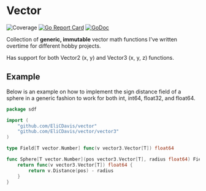 # Vector
![Coverage](https://img.shields.io/badge/Coverage-75.9%25-brightgreen)
[![Go Report Card](https://goreportcard.com/badge/github.com/EliCDavis/vector)](https://goreportcard.com/report/github.com/EliCDavis/vector)
[![GoDoc](https://godoc.org/github.com/EliCDavis/vector?status.svg)](http://godoc.org/github.com/EliCDavis/vector)

Collection of **generic, immutable** vector math functions I've written overtime for different hobby projects.

Has support for both Vector2 (x, y) and Vector3 (x, y, z) functions.

## Example

Below is an example on how to implement the sign distance field of a sphere in a generic fashion to work for both int, int64, float32, and float64.

```go
package sdf

import (
	"github.com/EliCDavis/vector"
	"github.com/EliCDavis/vector/vector3"
)

type Field[T vector.Number] func(v vector3.Vector[T]) float64

func Sphere[T vector.Number](pos vector3.Vector[T], radius float64) Field[T] {
	return func(v vector3.Vector[T]) float64 {
		return v.Distance(pos) - radius
	}
}
```
